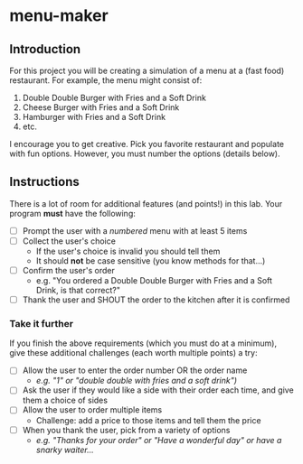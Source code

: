 # menu-maker

## Introduction
For this project you will be creating a simulation of a menu at a (fast food) restaurant. For example, the menu might consist of: 

1. Double Double Burger with Fries and a Soft Drink
2. Cheese Burger with Fries and a Soft Drink
3. Hamburger with Fries and a Soft Drink
4. etc.

I encourage  you to get creative. Pick you favorite restaurant and populate with fun options. However, you must number the options (details below). 

## Instructions
There is a lot of room for additional features (and points!) in this lab. 
Your program **must** have the following:
- [ ] Prompt the user with a *numbered* menu with at least 5 items
- [ ] Collect the user's choice
  * If the user's choice is invalid you should tell them
  * It should **not** be case sensitive (you know methods for that...)
- [ ] Confirm the user's order 
  * e.g. "You ordered a Double Double Burger with Fries and a Soft Drink, is that correct?"
- [ ] Thank the user and SHOUT the order to the kitchen after it is confirmed

### Take it further
If you finish the above requirements (which you must do at a minimum), give these additional challenges (each worth multiple points) a try:
- [ ] Allow the user to enter the order number OR the order name 
  * *e.g. "1" or "double double with fries and a soft drink")*
- [ ] Ask the user if they would like a side with their order each time, and give them a choice of sides
- [ ] Allow the user to order multiple items 
  * Challenge: add a price to those items and tell them the price
- [ ] When you thank the user, pick from a variety of options
  * *e.g. "Thanks for your order" or "Have a wonderful day" or have a snarky waiter...*



